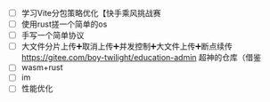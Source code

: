  - [ ]   学习Vite分包策略优化【快手乘风挑战赛
 - [ ] 使用rust搓一个简单的os
 - [ ] 手写一个简单协议
 - [ ] 大文件分片上传➕取消上传➕并发控制➕大文件上传➕断点续传  https://gitee.com/boy-twilight/education-admin 超神的仓库（借鉴
 - [ ] wasm+rust
 - [ ] im
 - [ ] 性能优化